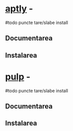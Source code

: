 # [aptly](https://www.aptly.info/) -
#todo puncte tare/slabe install
## Documentarea 
## Instalarea
# [pulp](https://pulpproject.org/pulp_deb/docs/user/) - 
#todo puncte tare/slabe install
## Documentarea 
## Instalarea